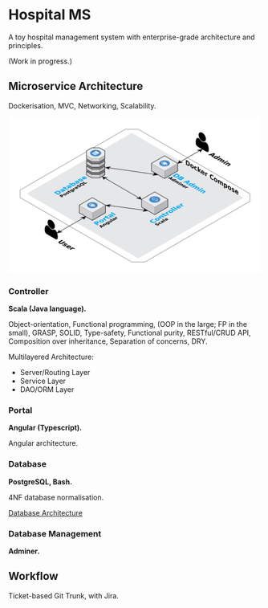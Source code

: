 # Hospital MS

A toy hospital management system with enterprise-grade architecture and principles.

(Work in progress.)

## Microservice Architecture

Dockerisation, MVC, Networking, Scalability.

![HMS Architecture](images/hms-architecture.svg?v=8)

### Controller

**Scala (Java language).**

Object-orientation, Functional programming, (OOP in the large; FP in the small), GRASP, SOLID, Type-safety, Functional purity, RESTful/CRUD API, Composition over inheritance, Separation of concerns, DRY.

Multilayered Architecture:

* Server/Routing Layer
* Service Layer
* DAO/ORM Layer

### Portal

**Angular (Typescript).**

Angular architecture.

### Database

**PostgreSQL, Bash.**

4NF database normalisation.

[Database Architecture](https://benglitsos.com.au/hms/schemaspy/constraints.html)

### Database Management

**Adminer.**

## Workflow

Ticket-based Git Trunk, with Jira.
